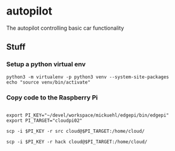 # autopilot
The autopilot controlling basic car functionality


## Stuff

### Setup a python virtual env

```shell
python3 -m virtualenv -p python3 venv --system-site-packages
echo "source venv/bin/activate"
```

### Copy code to the Raspberry Pi

```shell

export PI_KEY="~/devel/workspace/mickuehl/edgepi/bin/edgepi"
export PI_TARGET="cloudpi02"

scp -i $PI_KEY -r src cloud@$PI_TARGET:/home/cloud/

scp -i $PI_KEY -r hack cloud@$PI_TARGET:/home/cloud/

```



